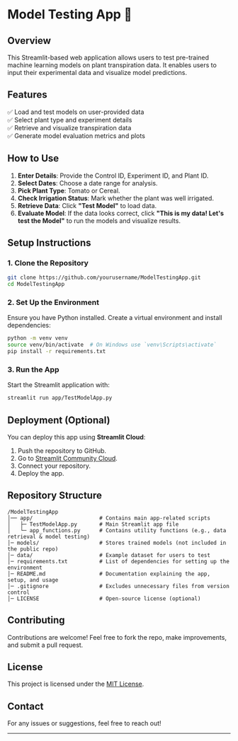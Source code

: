 # Model Testing App 🚀

## Overview

This Streamlit-based web application allows users to test pre-trained machine learning models on plant transpiration data. It enables users to input their experimental data and visualize model predictions.

## Features

✅ Load and test models on user-provided data\
✅ Select plant type and experiment details\
✅ Retrieve and visualize transpiration data\
✅ Generate model evaluation metrics and plots

## How to Use

1. **Enter Details**: Provide the Control ID, Experiment ID, and Plant ID.
2. **Select Dates**: Choose a date range for analysis.
3. **Pick Plant Type**: Tomato or Cereal.
4. **Check Irrigation Status**: Mark whether the plant was well irrigated.
5. **Retrieve Data**: Click **"Test Model"** to load data.
6. **Evaluate Model**: If the data looks correct, click **"This is my data! Let's test the Model"** to run the models and visualize results.

## Setup Instructions

### **1. Clone the Repository**

```sh
git clone https://github.com/yourusername/ModelTestingApp.git
cd ModelTestingApp
```

### **2. Set Up the Environment**

Ensure you have Python installed. Create a virtual environment and install dependencies:

```sh
python -m venv venv
source venv/bin/activate  # On Windows use `venv\Scripts\activate`
pip install -r requirements.txt
```

### **3. Run the App**

Start the Streamlit application with:

```sh
streamlit run app/TestModelApp.py
```

## Deployment (Optional)

You can deploy this app using **Streamlit Cloud**:

1. Push the repository to GitHub.
2. Go to [Streamlit Community Cloud](https://share.streamlit.io/).
3. Connect your repository.
4. Deploy the app.

## Repository Structure

```
/ModelTestingApp
│── app/                     # Contains main app-related scripts
│   ├─ TestModelApp.py       # Main Streamlit app file
│   └─ app_functions.py      # Contains utility functions (e.g., data retrieval & model testing)
│─ models/                   # Stores trained models (not included in the public repo)
│─ data/                     # Example dataset for users to test
│─ requirements.txt          # List of dependencies for setting up the environment
│─ README.md                 # Documentation explaining the app, setup, and usage
│─ .gitignore                # Excludes unnecessary files from version control
│─ LICENSE                   # Open-source license (optional)
```

## Contributing

Contributions are welcome! Feel free to fork the repo, make improvements, and submit a pull request.

## License

This project is licensed under the [MIT License](LICENSE).

## Contact

For any issues or suggestions, feel free to reach out!

---

